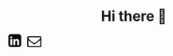 <h1 align="center">Hi there 👋</h1>
<p align="center>
    <a href="http://www.linkedin.com/in/abokahfa"><img height="26" src="https://raw.githubusercontent.com/AhmedSomaa/ahmedsomaa/master/img/linkedin.png?raw=true"></a>&nbsp;&nbsp;
    <a href="mailto:ahmedsomaa@aucegypt.edu"><img height="22" src="https://raw.githubusercontent.com/AhmedSomaa/ahmedsomaa/master/img/mail.png?raw=true" alt=""></a>
</p>
